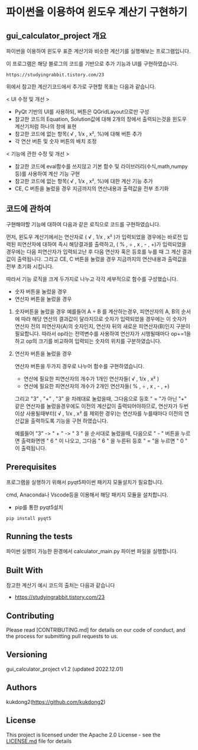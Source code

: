 # 파이썬을 이용하여 윈도우 계산기 구현하기

## gui_calculator_project 개요

파이썬을 이용하여 윈도우 표준 계산기와 비슷한 계산기를 실행해보는 프로그램입니다.

이 프로그램은 해당 블로그의 코드를 기반으로 추가 기능과 UI를 구현하였습니다.
``` 
https://studyingrabbit.tistory.com/23
``` 

위에서 참고한 계산기코드에서 추가로 구현할 목표는 다음과 같습니다.

< UI 수정 및 개선 >
* PyQt 기반의 UI를 사용하되, 버튼은 QGridLayout으로만 구성
* 참고한 코드의 Equation, Solution값에 대해 2개의 창에서 출력되는것을 윈도우 계산기처럼 하나의 창에 표현 
* 참고한 코드에 없는 항목( √ , 1/x , x², %)에 대해 버튼 추가
* 각 연산 버튼 및 숫자 버튼의 배치 조정

< 기능에 관한 수정 및 개선 >
* 참고한 코드에 eval함수를 쓰지않고 기본 함수 및 라이브러리(수식,math,numpy 등)를 사용하여 계산 기능 구현
* 참고한 코드에 없는 항목( √ , 1/x , x², %)에 대한 계산 기능 추가
* CE, C 버튼을 눌렀을 경우 지금까지의 연산내용과 출력값을 전부 초기화


## 코드에 관하여

구현해야할 기능에 대하여 다음과 같은 로직으로 코드를 구현하였습니다.

먼저, 윈도우 계산기에서는 연산자로 ( √ , 1/x , x² )가 입력되었을 경우에는 바로전 입력된 피연산자에 대하여 즉시 해당결과를 출력하고, ( % , ÷ , x , - , +)가 입력되었을 경우에는 다음 피연산자가 입력되고난 후 다음 연산자 혹은 등호를 누를 때 그 계산 결과 값이 출력됩니다. 그리고 CE, C 버튼을 눌렀을 경우 지금까지의 연산내용과 출력값을 전부 초기화 시킵니다.

따라서 기능 로직을 크게 두가지로 나누고 각각 세부적으로 함수를 구성했습니다.

* 숫자 버튼을 눌렀을 경우
* 연산자 버튼을 눌렀을 경우

1. 숫자버튼을 눌렀을 경우
    예를들어 A ÷ B 를 계산하는경우, 피연산자의 A, B의 순서에 따라 해당 연산의 결과값이 달라지므로
    숫자가 입력되었을 경우에는 이 숫자가 연산자 전의 피연산자(A)의 숫자인지, 연산자 뒤의 새로운 피연산자(B)인지 구분이 필요합니다.
    따라서 op라는 전역변수를 사용하여 연산자가 시행될때마다 op+=1을 하고 op의 크기를 비교하여 입력되는 숫자의 위치를 구분하였습니다.

2. 연산자 버튼을 눌렀을 경우

    연산자 버튼을 두가지 경우로 나누어 함수를 구현하였습니다.
    
    * 연산에 필요한 피연산자의 개수가 1개인 연산자들( √ , 1/x , x² )
    * 연산에 필요한 피연산자의 개수가 2개인 연산자들( % , ÷ , x , - , +)

    그리고 "3" , "+" , "3" 을 차례대로 눌렀을때, 그다음으로 등호 " = "가 아닌 "+" 같은 연산자를 눌렀을경우에도 이전의 계산값이 출력되어야하므로,
    연산자가 두번이상 사용될때부터( √ , 1/x , x² 를 제외한 경우)는 연산자를 누를때마다 이전의 연산값을 출력하도록 기능을 구현 하였습니다.

    예를들어 "3" -> " + " -> " 3 " 을 순서대로 눌렀을때, 다음으로 " -  " 버튼을 누르면 출력화면엔 " 6 " 이 나오고, 그다음 " 6 " 을 누른뒤 등호 " = "을 누르면 " 0 " 이 출력됩니다.

## Prerequisites

프로그램을 실행하기 위해서 pyqt5파이썬 패키지 모듈설치가 필요합니다.

cmd, Anaconda나 Vscode등을 이용해서 해당 패키지 모듈을 설치합니다. 

* pip를 통한 pyqt5설치
``` 
pip install pyqt5
```

## Running the tests

파이썬 실행이 가능한 환경에서 calculator_main.py 파이썬 파일을 실행합니다.


## Built With

참고한 계산기 예시 코드의 출처는 다음과 같습니다
* https://studyingrabbit.tistory.com/23

## Contributing

Please read [CONTRIBUTING.md] for details on our code of conduct, and the process for submitting pull requests to us.

## Versioning

gui_calculator_project v1.2 (updated 2022.12.01)

## Authors

kukdong2(https://github.com/kukdong2)

## License

This project is licensed under the Apache 2.0 License - see the [LICENSE.md](LICENSE.md) file for details
